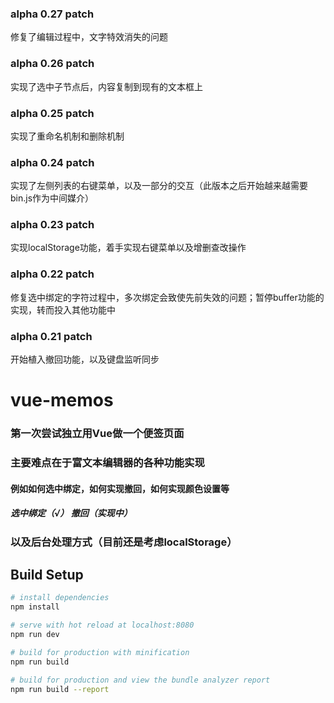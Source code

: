 ### alpha 0.27 patch
修复了编辑过程中，文字特效消失的问题

### alpha 0.26 patch
实现了选中子节点后，内容复制到现有的文本框上

### alpha 0.25 patch
实现了重命名机制和删除机制

### alpha 0.24 patch
实现了左侧列表的右键菜单，以及一部分的交互（此版本之后开始越来越需要bin.js作为中间媒介）

### alpha 0.23 patch
实现localStorage功能，着手实现右键菜单以及增删查改操作

### alpha 0.22 patch
修复选中绑定的字符过程中，多次绑定会致使先前失效的问题；暂停buffer功能的实现，转而投入其他功能中

### alpha 0.21 patch
开始植入撤回功能，以及键盘监听同步

# vue-memos
### 第一次尝试独立用Vue做一个便签页面
### 主要难点在于富文本编辑器的各种功能实现
#### 例如如何选中绑定，如何实现撤回，如何实现颜色设置等
##### 选中绑定（√） 撤回（实现中）
### 以及后台处理方式（目前还是考虑localStorage）

## Build Setup

``` bash
# install dependencies
npm install

# serve with hot reload at localhost:8080
npm run dev

# build for production with minification
npm run build

# build for production and view the bundle analyzer report
npm run build --report
```
